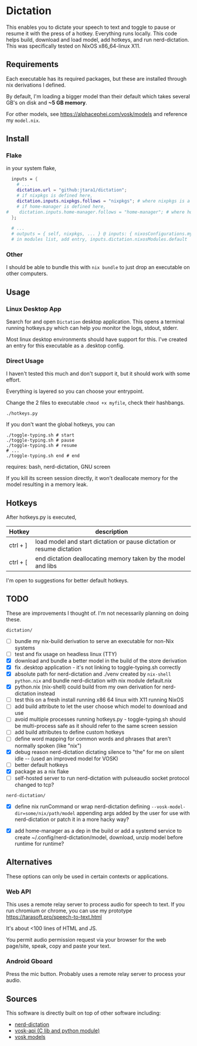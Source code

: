 # Dictation

This enables you to dictate your speech to text and toggle to pause or resume it with the press of a hotkey.
Everything runs locally. This code helps build, download and load model, add hotkeys, and run nerd-dictation.
This was specifically tested on NixOS x86_64-linux X11.


## Requirements

Each executable has its required packages, but these are installed through nix derivations I defined.

By default, I'm loading a bigger model than their default which takes several GB's on disk and **~5 GB memory**.

For other models, see https://alphacephei.com/vosk/models
and reference my `model.nix`.


## Install

### Flake

in your system flake,

```nix
  inputs = {
    # ...
    dictation.url = "github:jtara1/dictation";
    # if nixpkgs is defined here,
    dictation.inputs.nixpkgs.follows = "nixpkgs"; # where nixpkgs is a var for nixos nixpkgs in inputs
    # if home-manager is defined here,
#    dictation.inputs.home-manager.follows = "home-manager"; # where home-manager is a var for home-manager in inputs
  };
  
  # ...
  # outputs = { self, nixpkgs, ... } @ inputs: { nixosConfigurations.my-pc-hostname.nixpkgs.lib.nixosSystem { modules = [ ]; }; };
  # in modules list, add entry, inputs.dictation.nixosModules.default
```

### Other

I should be able to bundle this with `nix bundle` to just drop an executable on other computers.


## Usage

### Linux Desktop App

Search for and open `Dictation` desktop application.
This opens a terminal running hotkeys.py which can help you monitor the logs, stdout, stderr.

Most linux desktop environments should have support for this. I've created an entry for this executable as
a .desktop config.

### Direct Usage

I haven't tested this much and don't support it, but it should work with some effort.

Everything is layered so you can choose your entrypoint.

Change the 2 files to executable `chmod +x myfile`, check their hashbangs.

```shell
./hotkeys.py
```

If you don't want the global hotkeys, you can

```shell
./toggle-typing.sh # start
./toggle-typing.sh # pause
./toggle-typing.sh # resume
# ...
./toggle-typing.sh end # end
```

requires: bash, nerd-dictation, GNU screen

If you kill its screen session directly, it won't deallocate memory for the model resulting in a memory leak.


## Hotkeys

After hotkeys.py is executed,

| Hotkey   | description                                                           |
|----------|-----------------------------------------------------------------------|
| ctrl + ] | load model and start dictation or pause dictation or resume dictation |
| ctrl + [ | end dictation deallocating memory taken by the model and libs         |

I'm open to suggestions for better default hotkeys.


## TODO

These are improvements I thought of. I'm not necessarily planning on doing these.

`dictation/`
- [ ] bundle my nix-build derivation to serve an executable for non-Nix systems
- [ ] test and fix usage on headless linux (TTY)
- [x] download and bundle a better model in the build of the store derivation
- [x] fix .desktop application - it's not linking to toggle-typing.sh correctly
- [x] absolute path for nerd-dictation and ./venv created by `nix-shell python.nix` and bundle nerd-dictation with nix module default.nix
- [x] python.nix (nix-shell) could build from my own derivation for nerd-dictation instead
- [ ] test this on a fresh install running x86 64 linux with X11 running NixOS
- [ ] add build attribute to let the user choose which model to download and use
- [ ] avoid multiple processes running hotkeys.py - toggle-typing.sh should be multi-process safe as it should refer to the same screen session
- [ ] add build attributes to define custom hotkeys
- [ ] define word mapping for common words and phrases that aren't normally spoken (like "nix")
- [x] debug reason nerd-dictation dictating silence to "the" for me on silent idle -- (used an improved model for VOSK)
- [ ] better default hotkeys
- [x] package as a nix flake
- [ ] self-hosted server to run nerd-dictation with pulseaudio socket protocol changed to tcp?

`nerd-dictation/`
- [x] define nix runCommand or wrap nerd-dictation defining `--vosk-model-dir=some/nix/path/model` appending args added by the user for use with nerd-dictation or patch it in a more hacky way?
- [x] add home-manager as a dep in the build or add a systemd service to create ~/.config/nerd-dictation/model, download, unzip model before runtime for runtime?


## Alternatives

These options can only be used in certain contexts or applications.

### Web API

This uses a remote relay server to process audio for speech to text. If you run chromium or chrome, you can use
my prototype https://tarasoft.pro/speech-to-text.html

It's about <100 lines of HTML and JS.

You permit audio permission request via your browser for the web page/site, speak, copy and paste your text.

### Android Gboard

Press the mic button. Probably uses a remote relay server to process your audio.


## Sources

This software is directly built on top of other software including:
- [nerd-dictation](https://github.com/ideasman42/nerd-dictation)
- [vosk-api (C lib and python module)](https://github.com/alphacep/vosk-api)
- [vosk models](https://alphacephei.com/vosk/models)
